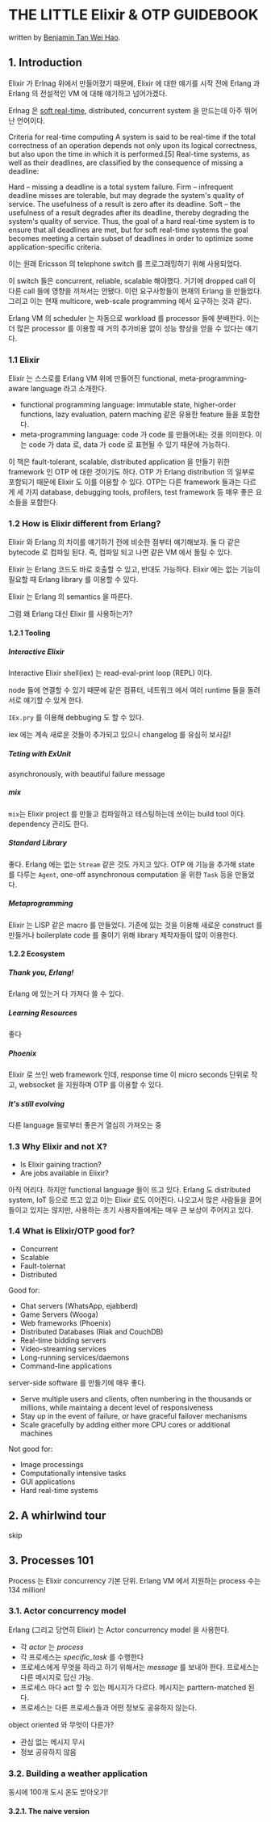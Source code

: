 # THE LITTLE Elixir & OTP GUIDEBOOK

written by [Benjamin Tan Wei Hao](http://benjamintan.io/).

## 1. Introduction

Elixir 가 Erlnag 위에서 만들어졌기 때문에, Elixir 에 대한 얘기를 시작 전에 Erlang 과 Erlang 의 전설적인 VM 에 대해 얘기하고 넘어가겠다.

Erlnag 은 [soft real-time](https://en.wikipedia.org/wiki/Real-time_computing), distributed, concurrent system 을 만드는데 아주 뛰어난 언어이다.

Criteria for real-time computing
A system is said to be real-time if the total correctness of an operation depends not only upon its logical correctness, but also upon the time in which it is performed.[5] Real-time systems, as well as their deadlines, are classified by the consequence of missing a deadline:

Hard – missing a deadline is a total system failure.
Firm – infrequent deadline misses are tolerable, but may degrade the system's quality of service. The usefulness of a result is zero after its deadline.
Soft – the usefulness of a result degrades after its deadline, thereby degrading the system's quality of service.
Thus, the goal of a hard real-time system is to ensure that all deadlines are met, but for soft real-time systems the goal becomes meeting a certain subset of deadlines in order to optimize some application-specific criteria.

이는 원래 Ericsson 의 telephone switch 를 프로그래밍하기 위해 사용되었다.

이 switch 들은 concurrent, reliable, scalable 해야했다. 거기에 dropped call 이 다른 call 들에 영향을 끼쳐서는 안됐다. 이런 요구사항들이 현재의 Erlang 을 만들었다. 그리고 이는 현재 multicore, web-scale programming 에서 요구하는 것과 같다.

Erlang VM 의 scheduler 는 자동으로 workload 를 processor 들에 분배한다. 이는 더 많은 processor 를 이용할 때 거의 추가비용 없이 성능 향상을 얻을 수 있다는 얘기다.

### 1.1 Elixir

Elixir 는 스스로를 Erlang VM 위에 만들어진 functional, meta-programming-aware language 라고 소개한다.
- functional programming language: immutable state, higher-order functions, lazy evaluation, patern maching 같은 유용한 feature 들을 포함한다.
- meta-programming language: code 가 code 를 만들어내는 것을 의미한다. 이는 code 가 data 로, data 가 code 로 표현될 수 있기 때문에 가능하다.

이 책은 fault-tolerant, scalable, distributed application 을 만들기 위한 framework 인 OTP 에 대한 것이기도 하다.
OTP 가 Erlang distribution 의 일부로 포함되기 때문에 Elixir 도 이를 이용할 수 있다. OTP는 다른 framework 들과는 다르게 세 가지 database, debugging tools, profilers, test framework 등 매우 좋은 요소들을 포함한다.

### 1.2 How is Elixir different from Erlang?

Elixir 와 Erlang 의 차이를 얘기하기 전에 비슷한 점부터 얘기해보자. 둘 다 같은 bytecode 로 컴파일 된다. 즉, 컴파일 되고 나면 같은 VM 에서 돌릴 수 있다.

Elixir 는 Erlang 코드도 바로 호출할 수 있고, 반대도 가능하다. Elixir 에는 없는 기능이 필요할 때 Erlang library 를 이용할 수 있다.

Elixir 는 Erlang 의 semantics 을 따른다.

그럼 왜 Erlang 대신 Elixir 를 사용하는가?

#### 1.2.1 Tooling

##### Interactive Elixir

Interactive Elixir shell(iex) 는 read-eval-print loop (REPL) 이다.

node 들에 연결할 수 있기 때문에 같은 컴퓨터, 네트워크 에서 여러 runtime 들을 돌려 서로 얘기할 수 있게 한다.

`IEx.pry` 를 이용해 debbuging 도 할 수 있다.

iex 에는 계속 새로운 것들이 추가되고 있으니 changelog 를 유심히 보시길!

##### Teting with ExUnit

asynchronously, with beautiful failure message

##### mix

`mix`는 Elixir project 를 만들고 컴파일하고 테스팅하는데 쓰이는 build tool 이다. dependency 관리도 한다.

##### Standard Library

좋다. Erlang 에는 없는 `Stream` 같은 것도 가지고 있다. OTP 에 기능을 추가해 state 를 다루는 `Agent`, one-off asynchronous computation 을 위한 `Task` 등을 만들었다.

##### Metaprogramming

Elixir 는 LISP 같은 macro 를 만들었다. 기존에 있는 것을 이용해 새로운 construct 를 만들거나 boilerplate code 를 줄이기 위해 library 제작자들이 많이 이용한다.

#### 1.2.2 Ecosystem

##### Thank you, Erlang!

Erlang 에 있는거 다 가져다 쓸 수 있다.

##### Learning Resources

좋다

##### Phoenix

Elixir 로 쓰인 web framework 인데, response time 이 micro seconds 단위로 작고, websocket 을 지원하며 OTP 를 이용할 수 있다.

##### It's still evolving

다른 language 들로부터 좋은거 열심히 가져오는 중

### 1.3 Why Elixir and not X?

- Is Elixir gaining traction?
- Are jobs available in Elixir?

아직 어리다. 하지만 functional language 들이 뜨고 있다. Erlang 도 distributed system, IoT 등으로 뜨고 있고 이는 Elixir 로도 이어진다. 나오고서 많은 사람들을 끌어들이고 있지는 않지만, 사용하는 초기 사용자들에게는 매우 큰 보상이 주어지고 있다.

### 1.4 What is Elixir/OTP good for?

- Concurrent
- Scalable
- Fault-tolernat
- Distributed

Good for:
- Chat servers (WhatsApp, ejabberd)
- Game Servers (Wooga)
- Web frameworks (Phoenix)
- Distributed Databases (Riak and CouchDB)
- Real-time bidding servers
- Video-streaming services
- Long-running services/daemons
- Command-line applications

server-side software 를 만들기에 매우 좋다.
- Serve multiple users and clients, often numbering in the thousands or millions, while maintaing a decent level of responsiveness
- Stay up in the event of failure, or have graceful failover mechanisms
- Scale gracefully by adding either more CPU cores or additional machines

Not good for:
- Image processings
- Computationally intensive tasks
- GUI applications
- Hard real-time systems


## 2. A whirlwind tour

skip


## 3. Processes 101

Process 는 Elixir concurrency 기본 단위. Erlang VM 에서 지원하는 process 수는 134 million!

### 3.1. Actor concurrency model

Erlang (그리고 당연히 Elixir) 는 Actor concurrency model 을 사용한다.

- 각 _actor_ 는 _process_
- 각 프로세스는 _specific_task_ 를 수행한다
- 프로세스에게 무엇을 하라고 하기 위해서는 _message_ 를 보내야 한다. 프로세스는 다른 메시지로 답신 가능.
- 프로세스 마다 act 할 수 있는 메시지가 다르다. 메시지는 parttern-matched 된다.
- 프로세스는 다른 프로세스들과 어떤 정보도 공유하지 않는다.

object oriented 와 무엇이 다른가?
- 관심 없는 메시지 무시
- 정보 공유하지 않음

### 3.2. Building a weather application

동시에 100개 도시 온도 받아오기!

#### 3.2.1. The naive version

